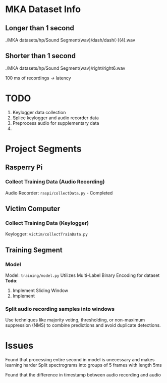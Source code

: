 
# MKA Dataset Info

## Longer than 1 second
./MKA datasets/hp/Sound Segment(wav)/dash/dash(-)(4).wav

## Shorter than 1 second
./MKA datasets/hp/Sound Segment(wav)/right/right6.wav

100 ms of recordings -> latency


# TODO
1. Keylogger data collection
2. Splice keylogger and audio recorder data
3. Preprocess audio for supplementary data
4. 



# Project Segments

## Rasperry Pi
### Collect Training Data (Audio Recording)
Audio Recorder: `raspi/collectData.py` - Completed

## Victim Computer
### Collect Training Data (Keylogger)
Keylogger: `victim/collectTrainData.py`

## Training Segment
### Model
Model: `training/model.py`
Utilizes Multi-Label Binary Encoding for dataset
**Todo**:
1. Implement Sliding Window
2. Implement

### Split audio recording samples into windows
Use techniques like majority voting, thresholding, or non-maximum suppression (NMS) to combine predictions and avoid duplicate detections.


# Issues

Found that processing entire second in model is unecessary and makes learning harder
    Split spectrograms into groups of 5 frames with length 5ms

Found that the difference in timestamp between audio recording and audio


